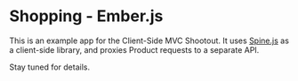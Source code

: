 Shopping - Ember.js
===================

This is an example app for the Client-Side MVC Shootout. It uses [Spine.js](https://spinejs.com) as a client-side library, and proxies Product requests to a separate API.

Stay tuned for details.
